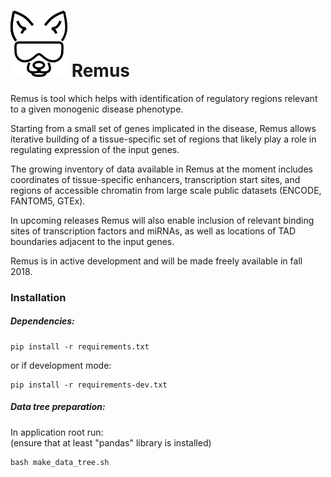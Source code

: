 
# ![RemusLogo](remus/static/img/remus_logo_mini.png) Remus  
Remus is tool which helps with identification of 
regulatory regions relevant to a given monogenic disease phenotype.  


Starting from a small set of genes implicated in the disease,
Remus allows iterative building of a tissue-specific set of regions that likely play
a role in regulating expression of the input genes. 
 
The growing inventory of data available in Remus at 
the moment includes coordinates of tissue-specific enhancers, 
transcription start sites, and regions of accessible chromatin 
from large scale public datasets (ENCODE, FANTOM5, GTEx). 
 
 
In upcoming releases Remus will also enable inclusion of relevant binding sites 
of transcription factors and miRNAs, as well as locations of 
TAD boundaries adjacent to the input genes.

Remus is in active development and will be made freely available in fall 2018.

### Installation
##### Dependencies:
    pip install -r requirements.txt

or if development mode:  
    
    pip install -r requirements-dev.txt
##### Data tree preparation:
In application root run:  
(ensure that at least "pandas" library is installed)  
    
    bash make_data_tree.sh
